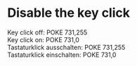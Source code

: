 # Disable the key click  
Key click off: POKE 731,255  
Key click on: POKE 731,0  
Tastaturklick ausschalten: POKE 731,255  
Tastaturklick einschalten: POKE 731,0  
